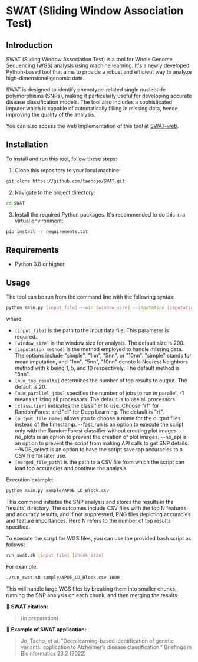 # SWAT (Sliding Window Association Test) 

## Introduction

SWAT (Sliding Window Association Test) is a tool for Whole Genome Sequencing (WGS) analysis using machine learning. It's a newly developed Python-based tool that aims to provide a robust and efficient way to analyze high-dimensional genomic data.

SWAT is designed to identify phenotype-related single nucleotide polymorphisms (SNPs), making it particularly useful for developing accurate disease classification models. The tool also includes a sophisticated imputer which is capable of automatically filling in missing data, hence improving the quality of the analysis.

You can also access the web implementation of this tool at [SWAT-web](https://www.swatweb.org).

## Installation

To install and run this tool, follow these steps:

1. Clone this repository to your local machine:

```bash
git clone https://github.com/taehojo/SWAT.git
```

2. Navigate to the project directory:

```bash
cd SWAT
```

3. Install the required Python packages. It's recommended to do this in a virtual environment:

```bash
pip install -r requirements.txt
```

## Requirements
- Python 3.8 or higher

## Usage
The tool can be run from the command line with the following syntax:

```bash
python main.py [input_file] --win [window_size] --imputation [imputation_method] --num_results [num_top_results] --num_jobs [num_parallel_jobs] --classifier [classifier] --name [output_file_name] --fast_run --no_plots --no_api --WGS_select --WGS_merge [merged_file_path]

```

where:

- `[input_file]` is the path to the input data file. This parameter is required.
- `[window_size]` is the window size for analysis. The default size is 200.
- `[imputation_method]` is the method employed to handle missing data. The options include "simple", "1nn", "5nn", or "10nn". "simple" stands for mean imputation, and "1nn", "5nn", "10nn" denote k-Nearest Neighbors method with k being 1, 5, and 10 respectively. The default method is "5nn".
- `[num_top_results]` determines the number of top results to output. The default is 20.
- `[num_parallel_jobs]` specifies the number of jobs to run in parallel. -1 means utilizing all processors. The default is to use all processors.
- `[classifier]` indicates the classifier to use. Choose "rf" for RandomForest and "dl" for Deep Learning. The default is "rf".
- `[output_file_name]` allows you to choose a name for the output files instead of the timestamp.
--fast_run is an option to execute the script only with the RandomForest classifier without creating plot images.
--no_plots is an option to prevent the creation of plot images.
--no_api is an option to prevent the script from making API calls to get SNP details.
--WGS_select is an option to have the script save top accuracies to a CSV file for later use.
- `[merged_file_path]` is the path to a CSV file from which the script can load top accuracies and continue the analysis.


Execution example:
```bash
python main.py sample/APOE_LD_Block.csv
```

This command initiates the SNP analysis and stores the results in the 'results' directory. The outcomes include CSV files with the top N features and accuracy results, and if not suppressed, PNG files depicting accuracies and feature importances. Here N refers to the number of top results specified.

To execute the script for WGS files, you can use the provided bash script as follows:
```bash
run_swat.sh [input_file] [chunk_size]
```
For example:
```bash
./run_swat.sh sample/APOE_LD_Block.csv 1000
```

This will handle large WGS files by breaking them into smaller chunks, running the SNP analysis on each chunk, and then merging the results.


:bookmark: **SWAT citation:**

> (in preparation)


:bookmark: **Example of SWAT application:**

> Jo, Taeho, et al. "Deep learning-based identification of genetic variants: application to Alzheimer’s disease classification." Briefings in Bioinformatics 23.2 (2022)


